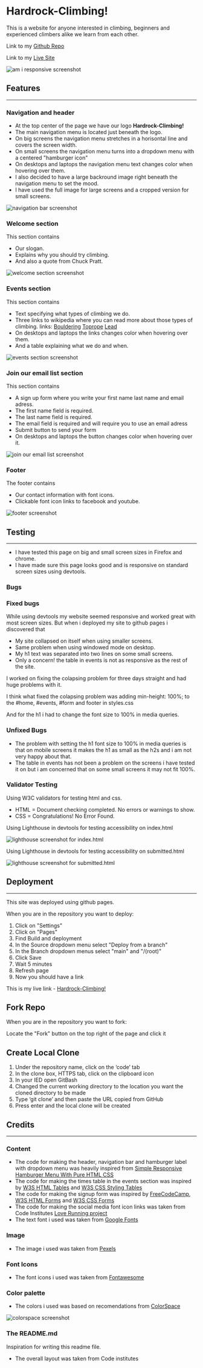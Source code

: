 # Hardrock-Climbing!
This is a website for anyone interested in climbing, beginners and experienced climbers alike we learn from each other. 

Link to my [Github Repo](https://github.com/Rasmus-Dahlkvist/hard-rock-climbing2)

Link to my [Live Site](https://rasmus-dahlkvist.github.io/hard-rock-climbing2/)

![am i responsive screenshot](/assets/readme-images/am-i-responsive.png)

## Features
---
### Navigation and header
- At the top center of the page we have our logo **Hardrock-Climbing!**
- The main navigation menu is located just beneath the logo.
- On big screens the navigation menu stretches in a horisontal line and covers the screen width.
- On small screens the navigation menu turns into a dropdown menu with a centered "hamburger icon"
- On desktops and laptops the navigation menu text changes color when hovering over them.
- I also decided to have a large backround image right beneath the navigation menu to set the mood.
- I have used the full image for large screens and a cropped version for small screens.

![navigation bar screenshot](/assets/readme-images/header-screenshot.png)

### Welcome section
This section contains
- Our slogan.
- Explains why you should try climbing.
- And also a quote from Chuck Pratt.

![welcome section screenshot](/assets/readme-images/welcome-section.png)

### Events section
This section contains 
- Text specifying what types of climbing we do.
- Three links to wikipedia where you can read more about those types of climbing.
links:
[Bouldering](https://en.wikipedia.org/wiki/Bouldering)
[Toprope](https://en.wikipedia.org/wiki/Top_rope_climbing)
[Lead](https://en.wikipedia.org/wiki/Lead_climbing)
- On desktops and laptops the links changes color when hovering over them.
- And a table explaining what we do and when.

![events section screenshot](/assets/readme-images/events-section.png)

### Join our email list section
This section contains
- A sign up form where you write your first name last name and email adress.
- The first name field is required.
- The last name field is required.
- The email field is required and will require you to use an email adress
- Submit button to send your form 
- On desktops and laptops the button changes color when hovering over it.

![join our email list screenshot](/assets/readme-images/form-section.png)

### Footer
The footer contains 
- Our contact information with font icons.
- Clickable font icon links to facebook and youtube.

![footer screenshot](/assets/readme-images/footer.png)

## Testing
---
- I have tested this page on big and small screen sizes in Firefox and chrome.
- I have made sure this page looks good and is responsive on standard screen sizes using devtools.

### Bugs
### Fixed bugs
While using devtools my website seemed responsive and worked great with most screen sizes. 
But when i deployed my site to github pages i discovered that
- My site collapsed on itself when using smaller screens.
- Same problem when using windowed mode on desktop.
- My h1 text was separated into two lines on some small screens.
- Only a concern! the table in events is not as responsive as the rest of the site.

I worked on fixing the colapsing problem for three days straight and had huge problems with it.

I think what fixed the colapsing problem was adding min-height: 100%; to the #home, #events, #form and footer in styles.css

And for the h1 i had to change the font size to 100% in media queries.

### Unfixed Bugs
- The problem with setting the h1 font size to 100% in media queries is that on mobile screens it makes the h1 as small as the h2s and i am not very happy about that.
- The table in events has not been a problem on the screens i have tested it on but i am concerned that on some small screens it may not fit 100%.

### Validator Testing
Using W3C validators for testing html and css.
- HTML = Document checking completed. No errors or warnings to show.
- CSS = Congratulations! No Error Found.

Using Lighthouse in devtools for testing accessibility on index.html

![lighthouse screenshot for index.html](/assets/readme-images/lighthouse-test-homepage.png)

Using Lighthouse in devtools for testing accessibility on submitted.html

![lighthouse screenshot for submitted.html](/assets/readme-images/lighthouse-test-thanxpage.png)

## Deployment
---
This site was deployed using github pages.

When you are in the repository you want to deploy:

1. Click on "Settings"
2. Click on "Pages"
3. Find Build and deployment
4. In the Source dropdown menu select "Deploy from a branch"
5. In the Branch dropdown menus select "main" and "/(root)"
6. Click Save
7. Wait 5 minutes 
8. Refresh page
9. Now you should have a link

This is my live link - [Hardrock-Climbing!](https://rasmus-dahlkvist.github.io/hard-rock-climbing2/)

## Fork Repo

When you are in the repository you want to fork:

Locate the "Fork" button on the top right of the page and click it

## Create Local Clone

1. Under the repository name, click on the ‘code’ tab
2. In the clone box, HTTPS tab, click on the clipboard icon
3. In your IED open GitBash
4. Changed the current working directory to the location you want the cloned directory to be made
5. Type ‘git clone’ and then paste the URL copied from GitHub
6. Press enter and the local clone will be created


## Credits
---
### Content
- The code for making the header, navigation bar and hamburger label with dropdown menu was heavily inspired from [Simple Responsive Hamburger Menu With Pure HTML CSS](https://www.youtube.com/watch?v=4996fn82c4c)
- The code for making the times table in the events section was inspired by [W3S HTML Tables](https://www.w3schools.com/html/html_tables.asp) and [W3S CSS Styling Tables](https://www.w3schools.com/css/css_table.asp)
- The code for making the signup form was inspired by [FreeCodeCamp](https://www.freecodecamp.org/learn/2022/responsive-web-design/learn-html-forms-by-building-a-registration-form/step-62), [W3S HTML Forms](https://www.w3schools.com/html/html_forms.asp) and [W3S CSS Forms](https://www.w3schools.com/css/css_form.asp)
- The code for making the social media font icon links was taken from Code Institutes [Love Running project](https://github.com/Rasmus-Dahlkvist/Love-Running/blob/main/index.html)
- The text font i used was taken from [Google Fonts](https://fonts.google.com/specimen/Rubik+Dirt?query=rubik)

### Image
- The image i used was taken from [Pexels](https://www.pexels.com/photo/person-rock-climbing-3077882/)

### Font Icons
- The font icons i used was taken from [Fontawesome](https://fontawesome.com/icons)

### Color palette
- The colors i used was based on recomendations from [ColorSpace](https://mycolor.space/)

![colorspace screenshot](/assets/readme-images/colorspace-palette-screenshot.png)

### The README.md
Inspiration for writing this readme file.

- The overall layout was taken from Code institutes
